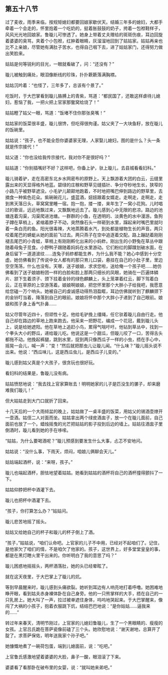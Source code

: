    

## 第五十八节

过了麦收，雨季来临，按规矩媳妇都要回娘家歇伏天。结婚三年多的媳妇，大都手牵着一个会走的，怀里抱着一个吃奶的，挺着胀鼓鼓的奶子，挎着一包袱鞋样子，风风光光地回娘家。鲁璇儿可惨透了。她身上带着丈夫赠给的斑斑伤痕，耳边回旋着婆婆的臭骂，夹着个小包袱，红肿着眼睛，灰溜溜地回到了姑姑家。姑姑再亲也比不上亲娘，尽管她有满肚子苦水，也得自己咽下去，进了姑姑家门，还得努力做出笑脸来。

姑姑是何等锐利的目光，一眼就看破了，问：“还没有？”

璇儿被触到痛处，眼泪像断线的珍珠，扑扑簌簌落满胸襟。

姑姑沉吟着：“也怪了，三年多了，总该有个景了。”

吃饭时，于大巴掌看到璇儿胳膊上的青紫，骂道：“都民国了，还敢这样虐待儿媳妇，惹恼了我，一把火把上官家那鳖窝给烧了！”

姑姑瞪了姑父一眼，骂道：“饭堵不住你那张臭嘴！”

姑姑家的饭菜很丰盛，璇儿很馋，但吃得很拘谨。姑父夹了一大块鱼籽，放在璇儿的饭碗里。

姑姑说：“孩子，也不能全怨你婆婆家无理，人家娶儿媳妇，图的是什么？头一条就是传宗接代！”

姑父道：“你也没给我传宗接代，我对你不是很好吗？”

姑姑道：“你别插嘴好不好？这样吧，你备上驴，驮上璇儿，去县城看看妇科。”

璇儿骑着驴，走在高密东北乡水网密布的原野上。天上飘游着大团的白云，云缝里露出来的天显得格外地蓝。碧绿的庄稼和野草见缝插针、争分夺秒地生长，狭窄的小路几乎被野草遮没。小毛驴儿颠颠地跑着，不时地把嘴巴伸到路边的野草里，去摘食一种紫色花朵。紫碗碗花儿，盛蓝酒，妞妞跟着女婿走。走啊走，走啊走，走到黑天落日头，草窝窝里睡一宿。抱一抱，搂一搂，来年生了一窝小花狗。儿时唱过的歌谣，远远地飘过来，又飘飘地远去了。璇儿感到心中无限的悲凉。路边的池塘连着沟渠，沟渠爬进池塘。一群群的小鱼，在透明的、淡黄色的水中漫游。鱼狗子蹲在草梢上，紧缩着脖子不动，突然像石头一样砸到水里，蹿起来时嘴巴里就叼着一条白亮的鱼。阳光很毒辣，大地蒸腾着水汽，到处都是植物生长的声音。两只咬着尾巴的蜻蜓从她的面前飞过去。两只燕子在空中追逐着交配。路上蹦跶着刚刚褪去尾巴的小青蛙，草梢上有刚刚孵化出来的小蚂蚱。刚出生的小野兔在草丛中跟随着母兔子觅食。小野鸭子跟随着妈妈在水里游动。它们粉红的脚蹼划破水面，在身后留下一道道波纹……连兔子蚂蚱都能生养，为什么我不能？她心中感到十分空虚。她仿佛看到了传说中女人都有的那只育儿口袋，悬挂在自己的小肚子里，里边空空荡荡，什么也没有。天哪，送子娘娘，求求您啦，送给俺一个孩子吧……她仿佛看到了送子娘娘粉团一样的白脸和脸上那两只细长的凤眼，她骑在一匹遍体鳞片、颔下生着须子、颈下挂着金铃的绿色麒麟上，头上笼罩着红云，脚下驾着白云，正在草原的上空游荡着。娘娘啊娘娘，把您怀里那个大胖小子给我吧，我愿意给您磕一万个响头。她被自己的虔诚感动得热泪盈眶，耳边仿佛就听到了麒麟颈下的金铃叮当着，降落到自己的眼前。娘娘将怀中那个大胖小子递到了自己眼前。娘娘和孩子身上香气扑鼻……

姑父尽管年近四十，但顽性十足。他给毛驴挽上缰绳，任它驮着璇儿自由行走。他自己却在路边的草地上跑来跑去。他采来一把野花，编成一个花冠，戴到璇儿头上，说是给她遮阳。他在草地上追赶小鸟，累得气喘吁吁。他钻到草丛中，找到一个拳头大小的野瓜，递给璇儿吃。他说这是一个甜瓜，但璇儿咬了一口，苦得舌头都拖不动。他挽起裤腿，跳到水里，捉到两只像西瓜子一样的小虫，捂在手心中，摇晃一会儿，喊一声：“变！”然后就把那虫儿让璇儿闻。“什么味？”璇儿摇头说不出来。他说：“西瓜味儿，这是西瓜虫儿，是西瓜子儿变的。”

璇儿感到姑父真是个大孩子，很贪玩也很好玩。

看妇科的结果是，鲁璇儿没有病。

姑姑愤怒地说：“我去找上官家算账去！明明她家的儿子是匹没生的骡子，却来磨难我们璇儿！”

但大姑姑走到大门口就折了回来。

十几天后的一个大雨倾盆的晚上，姑姑做了一桌丰盛的饭菜，用姑父的锡酒壶燎开一壶酒。姑侄二人对面而坐。姑姑拿出两个绿皮酒盅子，放一个在璇儿面前，自己面前也放了一个。蜡烛摇曳的光芒把姑姑的影子投到后边的墙上。姑姑往酒盅子里倒酒时，璇儿看到她的手在哆嗦。

“姑姑，为什么要喝酒呢？”璇儿预感到要发生什么大事，忐忑不安地问。

姑姑说：“没什么事，下雨天，烦闷，咱娘儿俩聊会天儿。”

姑姑端起酒杯，说：“来呀，孩子。”

璇儿也端起酒杯，胆怯地望着姑姑。她看到姑姑的酒杯将自己的酒杯撞得颤抖了一下。

姑姑仰脖把杯中酒灌下去。

璇儿也把杯中酒灌下去。

“孩子，你打算怎么办？”姑姑问。

璇儿悲苦地摇了摇头。

姑姑又给她自己的杯子和璇儿的杯子倒上了酒。

“孩子，”姑姑说，“咱们认命吧。上官家的儿子不中用，已经对不起咱们了。记住，是他家欠了咱们的情，不是咱欠了他家的。孩子，这世界上，好多堂堂皇皇的事，都是在黑灯瞎火里干出来的。你听明白了我的意思了吗？”

璇儿困惑地摇摇头，两杯酒落肚，她的头已经晕眩了。

就在这天夜里，于大巴掌上了璇儿的炕。

等到早晨醒来时，璇儿感到头痛欲裂。她听到耳边有人响亮地打着呼噜。她困难地睁开眼，看到姑夫赤身裸体卧在自己身旁。他的一只熊掌样的大手，捂在自己的一只乳房上。她大叫了一声，拉过被单遮住身体，呜呜地哭起来。于大巴掌醒来，像闯了大祸的小孩子，抱着衣服跳下炕，结结巴巴地说：“是你姑姑……逼我来的……”

转过年来春天，清明节刚过，上官家的儿媳妇鲁璇儿，生了一个黑眼睛的、瘦瘦的女孩。上官吕氏跪在菩萨瓷像前磕了三个头。她欣慰地说：“谢天谢地，总算开了腚了。求菩萨保佑，明年送我家个孙子吧。”

她慷慨地煮了一碗荷包蛋，端到儿媳面前，说：“吃吧。”

上官鲁氏感激地望着婆婆的大脸，鼻子一酸，眼泪滚了下来。

婆婆看了看那卧在破布里的女婴，说：“就叫她来弟吧。”